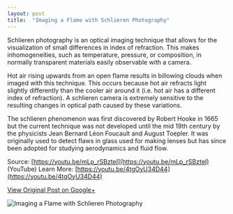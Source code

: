 ```yaml
---
layout: post
title:  "Imaging a Flame with Schlieren Photography"
---
```


Schlieren photography is an optical imaging technique that allows for the visualization of small differences in index of refraction. This makes inhomogeneities, such as temperature, pressure, or composition, in normally transparent materials easily observable with a camera.

Hot air rising upwards from an open flame results in billowing clouds when imaged with this technique. This occurs because hot air refracts light slightly differently than the cooler air around it (i.e. hot air has a different index of refraction). A schlieren camera is extremely sensitive to the resulting changes in optical path caused by these variations.

The schlieren phenomenon was first discovered by Robert Hooke in 1665 but the current technique was not developed until the mid 19th century by the physicists Jean Bernard Léon Foucault and August Toepler. It was originally used to detect flaws in glass used for making lenses but has since been adopted for studying aerodynamics and fluid flow.

Source: [https://youtu.be/mLp_rSBzteI](https://youtu.be/mLp_rSBzteI) (YouTube)
Learn More: [https://youtu.be/4tgOyU34D44](https://youtu.be/4tgOyU34D44)

[View Original Post on Google+](https://plus.google.com/+ColinSullender/posts/evkhXJ5J5Fa)

![Imaging a Flame with Schlieren Photography](/assets/img/2017-12-09-Schlieren.gif)
